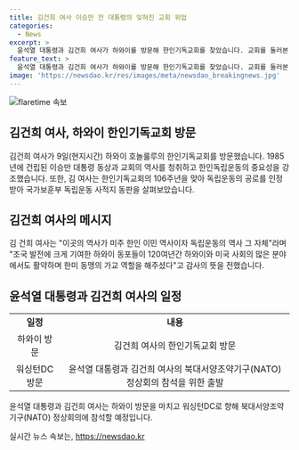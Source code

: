 ```yaml
---
title: 김건희 여사 이승만 전 대통령의 잊혀진 교회 위업
categories:
  - News
excerpt: >
  윤석열 대통령과 김건희 여사가 하와이를 방문해 한인기독교회를 찾았습니다. 교회를 둘러본 여사는 이승만 대통령 동상과 독립기념관을 보며 하와이 한인들의 독립운동과 교회 역사를 청취했고, 국가보훈부 독립운동 사적지 동판을 살펴보기도 했습니다. 이어서 나토 정상회의 참석을 위해 워싱턴DC로 이동했습니다. 윤 대통령은 나토 정상회의에서 북한과 러시아에 강한 메시지를 발신하고, 협력 방안을 논의할 것으로 예상됩니다.
feature_text: >
  윤석열 대통령과 김건희 여사가 하와이를 방문해 한인기독교회를 찾았습니다. 교회를 둘러본 여사는 이승만 대통령 동상과 독립기념관을 보며 하와이 한인들의 독립운동과 교회 역사를 청취했고, 국가보훈부 독립운동 사적지 동판을 살펴보기도 했습니다. 이어서 나토 정상회의 참석을 위해 워싱턴DC로 이동했습니다. 윤 대통령은 나토 정상회의에서 북한과 러시아에 강한 메시지를 발신하고, 협력 방안을 논의할 것으로 예상됩니다.
image: 'https://newsdao.kr/res/images/meta/newsdao_breakingnews.jpg'
---
```


<p><img src="https://newsdao.kr/res/images/meta/newsdao_breakingnews.jpg" alt="flaretime 속보" /></p>

<h2>김건희 여사, 하와이 한인기독교회 방문</h2>

<p data-ke-size="size16">김건희 여사가 9일(현지시간) 하와이 호놀룰루의 한인기독교회를 방문했습니다. 1985년에 건립된 이승만 대통령 동상과 교회의 역사를 청취하고 한인독립운동의 중요성을 강조했습니다. 또한, 김 여사는 한인기독교회의 106주년을 맞아 독립운동의 공로를 인정받아 국가보훈부 독립운동 사적지 동판을 살펴보았습니다.</p>

<h2>김건희 여사의 메시지</h2>

<p data-ke-size="size16">김 건희 여사는 "이곳의 역사가 미주 한인 이민 역사이자 독립운동의 역사 그 자체"라며 "조국 발전에 크게 기여한 하와이 동포들이 120여년간 하와이와 미국 사회의 많은 분야에서도 활약하며 한미 동맹의 가교 역할을 해주셨다"고 감사의 뜻을 전했습니다.</p>

<h2>윤석열 대통령과 김건희 여사의 일정</h2>

<table>
    <tr>
        <td style="text-align: center; height: 17px;"><b>일정</b></td>
        <td style="text-align: center; height: 17px;"><b>내용</b></td>
    </tr>
    <tr>
        <td style="text-align: center; height: 17px;">하와이 방문</td>
        <td style="text-align: center; height: 17px;">김건희 여사의 한인기독교회 방문</td>
    </tr>
    <tr>
        <td style="text-align: center; height: 17px;">워싱턴DC 방문</td>
        <td style="text-align: center; height: 17px;">윤석열 대통령과 김건희 여사의 북대서양조약기구(NATO) 정상회의 참석을 위한 출발</td>
    </tr>
</table>

<p data-ke-size="size16">윤석열 대통령과 김건희 여사는 하와이 방문을 마치고 워싱턴DC로 향해 북대서양조약기구(NATO) 정상회의에 참석할 예정입니다.</p>
실시간 뉴스 속보는, <a href="https://newsdao.kr" rel="dofollow">https://newsdao.kr</a>


